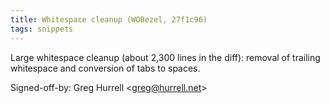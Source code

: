 ```yaml
---
title: Whitespace cleanup (WOBezel, 27f1c96)
tags: snippets
---
```


Large whitespace cleanup (about 2,300 lines in the diff): removal of trailing whitespace and conversion of tabs to spaces.

Signed-off-by: Greg Hurrell &lt;greg@hurrell.net&gt;
